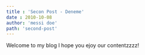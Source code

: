 ```yaml
---
title : 'Secon Post - Deneme'
date : 2010-10-08
author: 'messi doe'
path: 'second-post'
---
```


Welcome to my blog I hope you ejoy our contentzzzz!